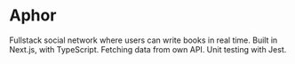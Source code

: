 # Aphor

Fullstack social network where users can write books in real time. Built in Next.js, with TypeScript. Fetching data from own API. Unit testing with Jest.
